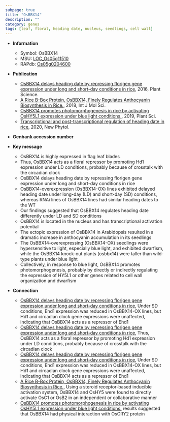```yaml
---
subpage: true
title: "OsBBX14"
description: ""
category: genes
tags: [leaf, floral, heading date, nucleus, seedlings, cell wall]
---
```


* **Information**  
    + Symbol: OsBBX14  
    + MSU: [LOC_Os05g11510](http://rice.plantbiology.msu.edu/cgi-bin/ORF_infopage.cgi?orf=LOC_Os05g11510)  
    + RAPdb: [Os05g0204600](http://rapdb.dna.affrc.go.jp/viewer/gbrowse_details/irgsp1?name=Os05g0204600)  

* **Publication**  
    + [OsBBX14 delays heading date by repressing florigen gene expression under long and short-day conditions in rice](http://www.ncbi.nlm.nih.gov/pubmed?term=OsBBX14+delays+heading+date+by+repressing+florigen+gene+expression+under+long+and+short-day+conditions+in+rice%5BTitle%5D), 2016, Plant Science.
    + [A Rice B-Box Protein, OsBBX14, Finely Regulates Anthocyanin Biosynthesis in Rice.](http://www.ncbi.nlm.nih.gov/pubmed?term=A+Rice+B-Box+Protein,+OsBBX14,+Finely+Regulates+Anthocyanin+Biosynthesis+in+Rice.%5BTitle%5D), 2018, Int J Mol Sci.
    + [OsBBX14 promotes photomorphogenesis in rice by activating OsHY5L1 expression under blue light conditions.](http://www.ncbi.nlm.nih.gov/pubmed?term=OsBBX14+promotes+photomorphogenesis+in+rice+by+activating+OsHY5L1+expression+under+blue+light+conditions.%5BTitle%5D), 2019, Plant Sci.
    + [Transcriptional and post-transcriptional regulation of heading date in rice](http://www.ncbi.nlm.nih.gov/pubmed?term=Transcriptional+and+post-transcriptional+regulation+of+heading+date+in+rice%5BTitle%5D), 2020, New Phytol.

* **Genbank accession number**  

* **Key message**  
    + OsBBX14 is highly expressed in flag leaf blades
    + Thus, OsBBX14 acts as a floral repressor by promoting Hd1 expression under LD conditions, probably because of crosstalk with the circadian clock
    + OsBBX14 delays heading date by repressing florigen gene expression under long and short-day conditions in rice
    + OsBBX14-overexpression (OsBBX14-OX) lines exhibited delayed heading date under long-day (LD) and short-day (SD) conditions, whereas RNAi lines of OsBBX14 lines had similar heading dates to the WT
    + Our findings suggested that OsBBX14 regulates heading date differently under LD and SD conditions
    + OsBBX14 is located in the nucleus and has transcriptional activation potential
    + The ectopic expression of OsBBX14 in Arabidopsis resulted in a dramatic increase in anthocyanin accumulation in its seedlings
    + The OsBBX14-overexpressing (OsBBX14-OX) seedlings were hypersensitive to light, especially blue light, and exhibited dwarfism, while the OsBBX14 knock-out plants (osbbx14) were taller than wild-type plants under blue light
    + Collectively, in response to blue light, OsBBX14 promotes photomorphogenesis, probably by directly or indirectly regulating the expression of HY5L1 or other genes related to cell wall organization and dwarfism

* **Connection**  
    + [OsBBX14 delays heading date by repressing florigen gene expression under long and short-day conditions in rice](http://www.ncbi.nlm.nih.gov/pubmed?term=OsBBX14+delays+heading+date+by+repressing+florigen+gene+expression+under+long+and+short-day+conditions+in+rice%5BTitle%5D), Under SD conditions, Ehd1 expression was reduced in OsBBX14-OX lines, but Hd1 and circadian clock gene expressions were unaffected, indicating that OsBBX14 acts as a repressor of Ehd1
    + [OsBBX14 delays heading date by repressing florigen gene expression under long and short-day conditions in rice](http://www.ncbi.nlm.nih.gov/pubmed?term=OsBBX14+delays+heading+date+by+repressing+florigen+gene+expression+under+long+and+short-day+conditions+in+rice%5BTitle%5D), Thus, OsBBX14 acts as a floral repressor by promoting Hd1 expression under LD conditions, probably because of crosstalk with the circadian clock
    + [OsBBX14 delays heading date by repressing florigen gene expression under long and short-day conditions in rice](http://www.ncbi.nlm.nih.gov/pubmed?term=OsBBX14+delays+heading+date+by+repressing+florigen+gene+expression+under+long+and+short-day+conditions+in+rice%5BTitle%5D), Under SD conditions, Ehd1 expression was reduced in OsBBX14-OX lines, but Hd1 and circadian clock gene expressions were unaffected, indicating that OsBBX14 acts as a repressor of Ehd1
    + [A Rice B-Box Protein, OsBBX14, Finely Regulates Anthocyanin Biosynthesis in Rice.](http://www.ncbi.nlm.nih.gov/pubmed?term=A+Rice+B-Box+Protein,+OsBBX14,+Finely+Regulates+Anthocyanin+Biosynthesis+in+Rice.%5BTitle%5D),  Using a steroid receptor-based inducible activation system, OsBBX14 and OsHY5 were found to directly activate OsC1 or OsB2 in an independent or collaborative manner
    + [OsBBX14 promotes photomorphogenesis in rice by activating OsHY5L1 expression under blue light conditions.](LCI) results suggested that OsBBX14 had physical interaction with OsCRY2 protein



